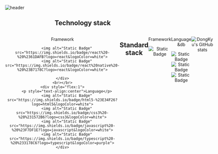 ![header](https://capsule-render.vercel.app/api?type=shark&color=_hexcode&height=300&section=header&text=Welecome!&fontSize=70&fontColor=b21848)
<h2 style="text-align:center">Technology stack</h2>
<div  style="display:flex;text-align:center">
    <div style="flex:1">
        <p style="text-align:center">Framework</p>
    
        <img alt="Static Badge"  src="https://img.shields.io/badge/react%20-%20%2361DAFB?logo=react&logoColor=white">
        <img alt="Static Badge"  src="https://img.shields.io/badge/react%20native%20-%20%23B7178C?logo=react&logoColor=white">

    </div>
    <br></br>
    <div style="flex:1">
        <p style="text-align:center">Language</p>
        <img alt="Static Badge" src="https://img.shields.io/badge/html5-%23E34F26?logo=html5&logoColor=white">
        <img alt="Static Badge" src="https://img.shields.io/badge/css3%20-%20%231572B6?logo=css3&logoColor=white">
        <img alt="Static Badge" src="https://img.shields.io/badge/javascript%20-%20%23F7DF1E?logo=javascript&logoColor=white">
        <img alt="Static Badge" src="https://img.shields.io/badge/typescript%20-%20%233178C6?logo=typescript&logoColor=purple">
    </div>
</div>


<h2 style="text-align:center">Standard stack</h2>
<div  style="display:flex;text-align:center">
    <div style="flex:1">
        <p style="text-align:center">Framework</p>
<div>
<img alt="Static Badge" src="https://img.shields.io/badge/springboot%20-%236DB33F?logo=springboot&logoColor=white">

</div>
</div>
<div style="flex:1;;justify-content:center;align-items:center">
<p style="text-align:center">Language &db</p>

<img alt="Static Badge" src="https://img.shields.io/badge/c-%23A8B9CC?logo=c&logoColor=white">
<img alt="Static Badge" src="https://img.shields.io/badge/java%20-%236DB33F?logo=java&logoColor=white">

<img alt="Static Badge" src="https://img.shields.io/badge/mysql%20-%20%234479A1?logo=mysql&logoColor=white">

</div>
</div>


![DongKyu's GitHub stats](https://github-readme-stats.vercel.app/api?username=ldkstellar&theme=dark&show_icons=true)

